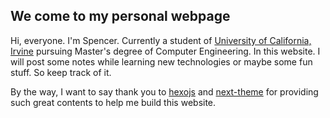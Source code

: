 ## We come to my personal webpage

Hi, everyone. I'm Spencer. Currently a student of [University of California, Irvine](https://uci.edu/) pursuing Master's degree of Computer Engineering.
In this website. I will post some notes while learning new technologies or maybe some fun stuff. So keep track of it.

By the way, I want to say thank you to [hexojs](https://github.com/hexojs) and [next-theme](https://github.com/next-theme) for providing such great contents to help me build this website.
